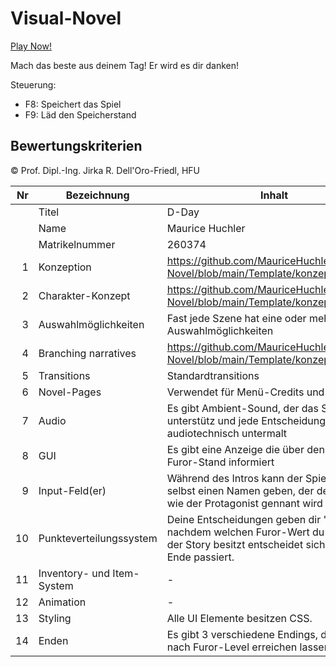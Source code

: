 # Visual-Novel

[Play Now!](https://mauricehuchler.github.io/Visual-Novel//Template/Template.html)

Mach das beste aus deinem Tag! Er wird es dir danken!

Steuerung:
- F8: Speichert das Spiel
- F9: Läd den Speicherstand

## Bewertungskriterien
© Prof. Dipl.-Ing. Jirka R. Dell'Oro-Friedl, HFU

| Nr | Bezeichnung           | Inhalt                                                                                                                                                                                                                                                                         |
|---:|-----------------------|--------------------------------------------------------------------------------------------------------------------------------------------------------------------------------------------------------------------------------------------------------------------------------|
|    | Titel                 | D-Day
|    | Name                  | Maurice Huchler
|    | Matrikelnummer        | 260374
|  1 | Konzeption     | https://github.com/MauriceHuchler/Visual-Novel/blob/main/Template/konzept_Story.pdf                                                                                                                        |
|  2 | Charakter-Konzept     |  https://github.com/MauriceHuchler/Visual-Novel/blob/main/Template/konzept_Story.pdf                                                                                                                                                                            |
|  3 | Auswahlmöglichkeiten | Fast jede Szene hat eine oder mehrere Auswahlmöglichkeiten                                                                                                                                                     |
|  4 | Branching narratives      |  https://github.com/MauriceHuchler/Visual-Novel/blob/main/Template/konzept_Story.pdf                                                                                                                                                       |
|  5 | Transitions            | Standardtransitions                                                                                                                                                   |
|  6 | Novel-Pages            | Verwendet für Menü-Credits und Endcredits                                                                                                                                                          |
|  7 |         Audio         | Es gibt Ambient-Sound, der das Spiel unterstütz und jede Entscheidung wird audiotechnisch untermalt                                                                                                |
|  8 |         GUI            | Es gibt eine Anzeige die über den derzeitigen Furor-Stand informiert                                                                                                                                                                |
|  9 | Input-Feld(er)          | Während des Intros kann der Spieler sich selbst einen Namen geben, der den bestimmt wie der Protagonist gennant wird                                                                                                                                                                   |
|  10 | Punkteverteilungssystem     | Deine Entscheidungen geben dir "Furor" je nachdem welchen Furor-Wert du am Ende der Story besitzt entscheidet sich welches Ende passiert.                                                                                                                                                             |
|  11 | Inventory- und Item-System     | -                                                                                                                                                           |
| 12 | Animation     | -                                                                                                                                                                  |
| 13 | Styling          | Alle UI Elemente besitzen CSS.                                                                                                                                                                                 |
| 14 | Enden          | Es gibt 3 verschiedene Endings, die sich je nach Furor-Level erreichen lassen.                                                                                                                                                                              |
<br>
